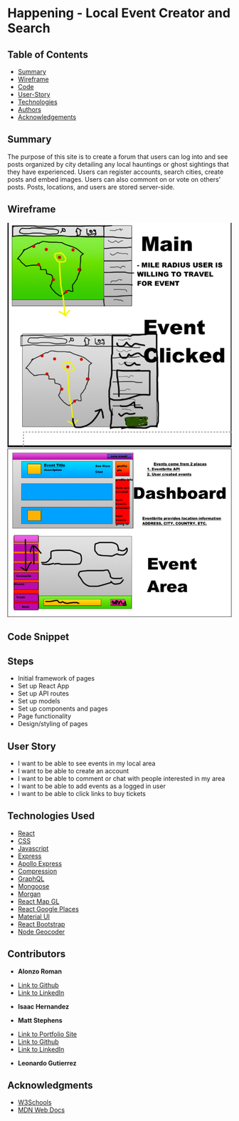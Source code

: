 # Happening - Local Event Creator and Search

## Table of Contents

- [Summary](#Summary)
- [Wireframe](#Wireframe)
- [Code](#Code-Snippet)
- [User-Story](#User-Story)
- [Technologies](#Technologies)
- [Authors](#Authors)
- [Acknowledgements](#Acknowledgements)

## Summary

The purpose of this site is to create a forum that users can log into and see posts organized by city detailing any local hauntings or ghost sightings that they have experienced. Users can register accounts, search cities, create posts and embed images. Users can also commont on or vote on others' posts. Posts, locations, and users are stored server-side.

## Wireframe

![Image](./wireframe/wireframe1.png)
![Image](./wireframe/wireframe4.png)

## Code Snippet



## Steps

- Initial framework of pages
- Set up React App
- Set up API routes
- Set up models
- Set up components and pages
- Page functionality
- Design/styling of pages

## User Story

- I want to be able to see events in my local area
- I want to be able to create an account
- I want to be able to comment or chat with people interested in my area
- I want to be able to add events as a logged in user
- I want to be able to click links to buy tickets


## Technologies Used

- [React](https://reactjs.org/)
- [CSS](https://developer.mozilla.org/en-US/docs/Web/CSS)
- [Javascript](https://developer.mozilla.org/en-US/docs/Web/JavaScript)
- [Express](https://expressjs.com/)
- [Apollo Express](https://www.npmjs.com/package/apollo-server-express)
- [Compression](https://www.npmjs.com/package/compression)
- [GraphQL](https://graphql.org/)
- [Mongoose](https://www.npmjs.com/package/mongoose)
- [Morgan](https://www.npmjs.com/package/morgan)
- [React Map GL](https://visgl.github.io/react-map-gl/)
- [React Google Places](https://www.npmjs.com/package/react-google-places-autocomplete)
- [Material UI](https://mui.com/)
- [React Bootstrap](https://react-bootstrap.github.io/)
- [Node Geocoder](https://www.npmjs.com/package/node-geocoder)


## Contributors

- **Alonzo Roman**

* [Link to Github](https://github.com/alonzofroman)
* [Link to LinkedIn](https://www.linkedin.com/)

- **Isaac Hernandez**



- **Matt Stephens**

* [Link to Portfolio Site](https://mstephen19.github.io)
* [Link to Github](https://github.com/mstephen19)
* [Link to LinkedIn](https://www.linkedin.com/in/mstephen19/)

- **Leonardo Gutierrez**


## Acknowledgments

- [W3Schools](https://www.w3schools.com/)
- [MDN Web Docs](https://developer.mozilla.org/en-US/)